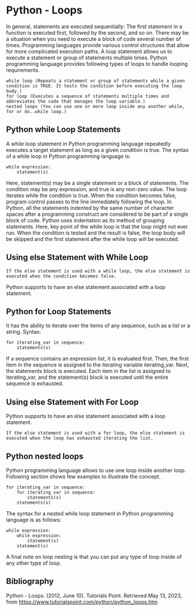# Python - Loops

In general, statements are executed sequentially: The first statement in a function is executed first, followed by the second, and so on. There may be a situation when you need to execute a block of code several number of times. Programming languages provide various control structures that allow for more complicated execution paths. A loop statement allows us to execute a statement or group of statements multiple times. Python programming language provides following types of loops to handle looping requirements.

    while loop (Repeats a statement or group of statements while a given condition is TRUE. It tests the condition before executing the loop body.)
    for loop (Executes a sequence of statements multiple times and abbreviates the code that manages the loop variable.)
    nested loops (You can use one or more loop inside any another while, for or do..while loop.)

## Python while Loop Statements

A while loop statement in Python programming language repeatedly executes a target statement as long as a given condition is true. The syntax of a while loop in Python programming language is:

    while expression:
        statement(s)

Here, statement(s) may be a single statement or a block of statements. The condition may be any expression, and true is any non-zero value. The loop iterates while the condition is true. When the condition becomes false, program control passes to the line immediately following the loop. In Python, all the statements indented by the same number of character spaces after a programming construct are considered to be part of a single block of code. Python uses indentation as its method of grouping statements. Here, key point of the while loop is that the loop might not ever run. When the condition is tested and the result is false, the loop body will be skipped and the first statement after the while loop will be executed.

## Using else Statement with While Loop

    If the else statement is used with a while loop, the else statement is executed when the condition becomes false. 

Python supports to have an else statement associated with a loop statement.

## Python for Loop Statements

It has the ability to iterate over the items of any sequence, such as a list or a string. Syntax:

    for iterating_var in sequence:
        statements(s)

If a sequence contains an expression list, it is evaluated first. Then, the first item in the sequence is assigned to the iterating variable iterating_var. Next, the statements block is executed. Each item in the list is assigned to iterating_var, and the statement(s) block is executed until the entire sequence is exhausted.

## Using else Statement with For Loop

Python supports to have an else statement associated with a loop statement.

    If the else statement is used with a for loop, the else statement is executed when the loop has exhausted iterating the list.

## Python nested loops

Python programming language allows to use one loop inside another loop. Following section shows few examples to illustrate the concept.

    for iterating_var in sequence:
        for iterating_var in sequence:
            statements(s)
        statements(s)

The syntax for a nested while loop statement in Python programming language is as follows:

    while expression:
        while expression:
            statement(s)
        statement(s)

A final note on loop nesting is that you can put any type of loop inside of any other type of loop.

## Bibliography

Python - Loops. (2012, June 10). Tutorials Point. Retrieved May 13, 2023, from https://www.tutorialspoint.com/python/python_loops.htm